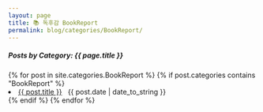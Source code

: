 ```yaml
---
layout: page
title: 📚 독후감 BookReport
permalink: blog/categories/BookReport/
---
```


<h5>Posts by Category: {{ page.title }}</h5>


<div class="card">
  {% for post in site.categories.BookReport %}
    {% if post.categories contains "BookReport" %}
      <li class="category-posts">
        <a href="{{ post.url }}">{{ post.title }}</a>
        &nbsp;
        <span>{{ post.date | date_to_string }}</span>
      </li>
    {% endif %}
  {% endfor %}
</div>